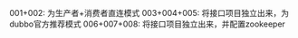 001+002:    为生产者+消费者直连模式
003+004+005:    将接口项目独立出来，为dubbo官方推荐模式
006+007+008:    将接口项目独立出来，并配置zookeeper
